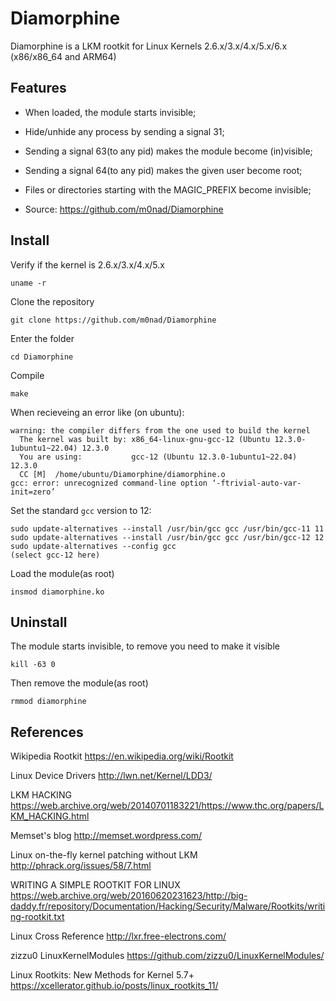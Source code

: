 Diamorphine
===========

Diamorphine is a LKM rootkit for Linux Kernels 2.6.x/3.x/4.x/5.x/6.x (x86/x86_64 and ARM64)

Features
--

- When loaded, the module starts invisible;

- Hide/unhide any process by sending a signal 31;

- Sending a signal 63(to any pid) makes the module become (in)visible;

- Sending a signal 64(to any pid) makes the given user become root;

- Files or directories starting with the MAGIC_PREFIX become invisible;

- Source: https://github.com/m0nad/Diamorphine

Install
--

Verify if the kernel is 2.6.x/3.x/4.x/5.x
```
uname -r
```

Clone the repository
```
git clone https://github.com/m0nad/Diamorphine
```

Enter the folder
```
cd Diamorphine
```

Compile
```
make
```

When recieveing an error like (on ubuntu):
```
warning: the compiler differs from the one used to build the kernel
  The kernel was built by: x86_64-linux-gnu-gcc-12 (Ubuntu 12.3.0-1ubuntu1~22.04) 12.3.0
  You are using:           gcc-12 (Ubuntu 12.3.0-1ubuntu1~22.04) 12.3.0
  CC [M]  /home/ubuntu/Diamorphine/diamorphine.o
gcc: error: unrecognized command-line option ‘-ftrivial-auto-var-init=zero’
```
Set the standard `gcc` version to 12:

```
sudo update-alternatives --install /usr/bin/gcc gcc /usr/bin/gcc-11 11
sudo update-alternatives --install /usr/bin/gcc gcc /usr/bin/gcc-12 12
sudo update-alternatives --config gcc
(select gcc-12 here)
```

Load the module(as root)
```
insmod diamorphine.ko
```

Uninstall
--

The module starts invisible, to remove you need to make it visible
```
kill -63 0
```

Then remove the module(as root)
```
rmmod diamorphine
```

References
--
Wikipedia Rootkit
https://en.wikipedia.org/wiki/Rootkit

Linux Device Drivers
http://lwn.net/Kernel/LDD3/

LKM HACKING
https://web.archive.org/web/20140701183221/https://www.thc.org/papers/LKM_HACKING.html

Memset's blog
http://memset.wordpress.com/

Linux on-the-fly kernel patching without LKM
http://phrack.org/issues/58/7.html

WRITING A SIMPLE ROOTKIT FOR LINUX
https://web.archive.org/web/20160620231623/http://big-daddy.fr/repository/Documentation/Hacking/Security/Malware/Rootkits/writing-rootkit.txt

Linux Cross Reference
http://lxr.free-electrons.com/

zizzu0 LinuxKernelModules
https://github.com/zizzu0/LinuxKernelModules/

Linux Rootkits: New Methods for Kernel 5.7+
https://xcellerator.github.io/posts/linux_rootkits_11/
